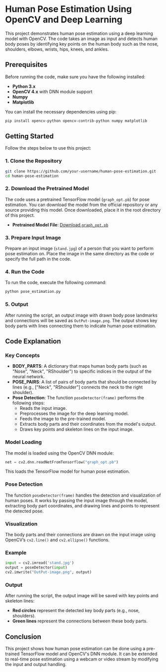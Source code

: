 # Human Pose Estimation Using OpenCV and Deep Learning

This project demonstrates human pose estimation using a deep learning model with OpenCV. The code takes an image as input and detects human body poses by identifying key points on the human body such as the nose, shoulders, elbows, wrists, hips, knees, and ankles.

## Prerequisites

Before running the code, make sure you have the following installed:

- **Python 3.x**
- **OpenCV 4.x** with DNN module support
- **Numpy**
- **Matplotlib**

You can install the necessary dependencies using pip:

```bash
pip install opencv-python opencv-contrib-python numpy matplotlib
```

## Getting Started

Follow the steps below to use this project:

### 1. Clone the Repository

```bash
git clone https://github.com/your-username/human-pose-estimation.git
cd human-pose-estimation
```

### 2. Download the Pretrained Model

The code uses a pretrained TensorFlow model (`graph_opt.pb`) for pose estimation. You can download the model from the official repository or any source providing this model. Once downloaded, place it in the root directory of this project.

- **Pretrained Model File**: [Download `graph_opt.pb`](https://example.com/graph_opt.pb)

### 3. Prepare Input Image

Prepare an input image (`stand.jpg`) of a person that you want to perform pose estimation on. Place the image in the same directory as the code or specify the full path in the code.

### 4. Run the Code

To run the code, execute the following command:

```bash
python pose_estimation.py
```

### 5. Output

After running the script, an output image with drawn body pose landmarks and connections will be saved as `OutPut-image.png`. The output shows key body parts with lines connecting them to indicate human pose estimation.

## Code Explanation

### Key Concepts

- **BODY_PARTS**: A dictionary that maps human body parts (such as "Nose", "Neck", "RShoulder") to specific indices in the output of the neural network.
- **POSE_PAIRS**: A list of pairs of body parts that should be connected by lines (e.g., ["Neck", "RShoulder"] connects the neck to the right shoulder).
- **Pose Detection**: The function `poseDetector(frame)` performs the following steps:
  - Reads the input image.
  - Preprocesses the image for the deep learning model.
  - Feeds the image to the pre-trained model.
  - Extracts body parts and their coordinates from the model's output.
  - Draws key points and skeleton lines on the input image.

### Model Loading

The model is loaded using the OpenCV DNN module:

```python
net = cv2.dnn.readNetFromTensorflow("graph_opt.pb")
```

This loads the TensorFlow model for human pose estimation.

### Pose Detection

The function `poseDetector(frame)` handles the detection and visualization of human poses. It works by passing the input image through the model, extracting body part coordinates, and drawing lines and points to represent the detected pose.

### Visualization

The body parts and their connections are drawn on the input image using OpenCV’s `cv2.line()` and `cv2.ellipse()` functions.

### Example

```python
input = cv2.imread('stand.jpg')
output = poseDetector(input)
cv2.imwrite("OutPut-image.png", output)
```

### Output

After running the script, the output image will be saved with key points and skeleton lines:

- **Red circles** represent the detected key body parts (e.g., nose, shoulders).
- **Green lines** represent the connections between these body parts.

## Conclusion

This project shows how human pose estimation can be done using a pre-trained TensorFlow model and OpenCV's DNN module. It can be extended to real-time pose estimation using a webcam or video stream by modifying the input and output handling.

